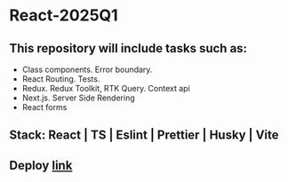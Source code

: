 # React-2025Q1

## This repository will include tasks such as:

- Class components. Error boundary.
- React Routing. Tests.
- Redux. Redux Toolkit, RTK Query. Context api
- Next.js. Server Side Rendering
- React forms

## Stack: React | TS | Eslint | Prettier | Husky | Vite

## Deploy [link]()
